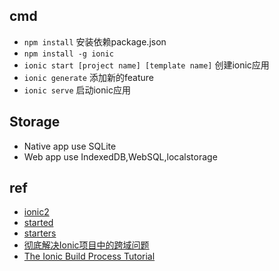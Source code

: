 ## cmd

+ `npm install` 安装依赖package.json
+ `npm install -g ionic` 
+ `ionic start [project name] [template name]` 创建ionic应用
+ `ionic generate` 添加新的feature
+ `ionic serve` 启动ionic应用

## Storage

+ Native app use SQLite
+ Web app use IndexedDB,WebSQL,localstorage

## ref
+ [ionic2](http://ionic.io/2)
+ [started](https://ionicframework.com/getting-started)
+ [starters](https://github.com/ionic-team/starters)
+ [彻底解决Ionic项目中的跨域问题](https://hao5743.github.io/2016/12/03/Handling-CORS-issues-in%20Ionic/)
+ [The Ionic Build Process Tutorial](https://www.javascripttuts.com/the-ionic-build-process-tutorial/)